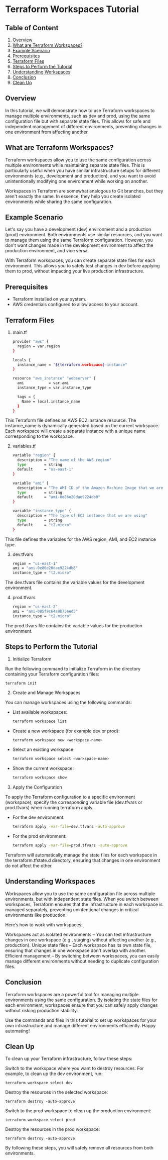# Terraform Workspaces Tutorial

## Table of Content

1. [Overview](#overview)
2. [What are Terraform Workspaces?](#what-are-terraform-workspaces)
3. [Example Scenario](#example-scenario)
4. [Prerequisites](#prerequisites)
5. [Terraform Files](#terraform-files)
6. [Steps to Perform the Tutorial](#steps-to-perform-the-tutorial)
7. [Understanding Workspaces](#understanding-workspaces)
8. [Conclusion](#conclusion)
9. [Clean Up](#clean-up)


## Overview

In this tutorial, we will demonstrate how to use Terraform workspaces to manage multiple environments, such as dev and prod, using the same configuration file but with separate state files. This allows for safe and independent management of different environments, preventing changes in one environment from affecting another.

## What are Terraform Workspaces?

Terraform workspaces allow you to use the same configuration across multiple environments while maintaining separate state files. This is particularly useful when you have similar infrastructure setups for different environments (e.g., development and production), and you want to avoid unintentionally modifying one environment while working on another.

Workspaces in Terraform are somewhat analogous to Git branches, but they aren't exactly the same. In essence, they help you create isolated environments while sharing the same configuration.

## Example Scenario

Let's say you have a development (dev) environment and a production (prod) environment. Both environments use similar resources, and you want to manage them using the same Terraform configuration. However, you don't want changes made in the development environment to affect the production environment, and vice versa.

With Terraform workspaces, you can create separate state files for each environment. This allows you to safely test changes in dev before applying them to prod, without impacting your live production infrastructure.

## Prerequisites

- Terraform installed on your system.
- AWS credentials configured to allow access to your account.

## Terraform Files

1. main.tf

	```bash
	provider "aws" {
	  region = var.region
	}

	locals {
	  instance_name = "${terraform.workspace}-instance"
	}

	resource "aws_instance" "webserver" {
	  ami           = var.ami
	  instance_type = var.instance_type

	  tags = {
	    Name = local.instance_name
	  }
	}
	```
	
This Terraform file defines an AWS EC2 instance resource. The instance_name is dynamically generated based on the current workspace. Each workspace will create a separate instance with a unique name corresponding to the workspace.

2. variables.tf

	```bash
	variable "region" {
	  description = "The name of the AWS region"
	  type        = string
	  default     = "us-east-1"
	}

	variable "ami" {
	  description = "The AMI ID of the Amazon Machine Image that we are using"
	  type        = string
	  default     = "ami-0e86e20dae9224db8"
	}

	variable "instance_type" {
	  description = "The type of EC2 instance that we are using"
	  type        = string
	  default     = "t2.micro"
	}
	```
	
This file defines the variables for the AWS region, AMI, and EC2 instance type.

3. dev.tfvars

	```bash
	region = "us-east-1"
	ami = "ami-0e86e20dae9224db8"
	instance_type = "t2.micro"
	```

The dev.tfvars file contains the variable values for the development environment.

4. prod.tfvars

	```bash
	region = "us-east-2"
	ami = "ami-085f9c64a9b75eed5"
	instance_type = "t2.micro"
	```

The prod.tfvars file contains the variable values for the production environment.

## Steps to Perform the Tutorial

1. Initialize Terraform

Run the following command to initialize Terraform in the directory containing your Terraform configuration files:
	
	terraform init
	
2. Create and Manage Workspaces

You can manage workspaces using the following commands:

- List available workspaces:

	```bash
	terraform workspace list
	```

- Create a new workspace (for example dev or prod):

	```bash
	terraform workspace new <workspace-name>
	```
	
- Select an existing workspace:

	```bash
	terraform workspace select <workspace-name>
	```

- Show the current workspace:

	```bash
	terraform workspace show
	```
	
3. Apply the Configuration

To apply the Terraform configuration to a specific environment (workspace), specify the corresponding variable file (dev.tfvars or prod.tfvars) when running terraform apply.

- For the dev environment:

	```bash
	terraform apply -var-file=dev.tfvars -auto-approve
	```
	
- For the prod environment:

	```bash
	terraform apply -var-file=prod.tfvars -auto-approve
	```
	
Terraform will automatically manage the state files for each workspace in the terraform.tfstate.d directory, ensuring that changes in one environment do not affect the other.

## Understanding Workspaces

Workspaces allow you to use the same configuration file across multiple environments, but with independent state files. When you switch between workspaces, Terraform ensures that the infrastructure in each workspace is managed separately, preventing unintentional changes in critical environments like production.

Here’s how to work with workspaces:

Workspaces act as isolated environments – You can test infrastructure changes in one workspace (e.g., staging) without affecting another (e.g., production).
Unique state files – Each workspace has its own state file, ensuring that changes in one workspace don't overlap with another.
Efficient management – By switching between workspaces, you can easily manage different environments without needing to duplicate configuration files.

## Conclusion

Terraform workspaces are a powerful tool for managing multiple environments using the same configuration. By isolating the state files for each environment, workspaces ensure that you can safely apply changes without risking production stability.

Use the commands and files in this tutorial to set up workspaces for your own infrastructure and manage different environments efficiently. Happy automating!

## Clean Up

To clean up your Terraform infrastructure, follow these steps:

Switch to the workspace where you want to destroy resources. For example, to clean up the dev environment, run:

	terraform workspace select dev
	
Destroy the resources in the selected workspace:

	terraform destroy -auto-approve
	
Switch to the prod workspace to clean up the production environment:

	terraform workspace select prod

Destroy the resources in the prod workspace:

	terraform destroy -auto-approve

By following these steps, you will safely remove all resources from both environments.
